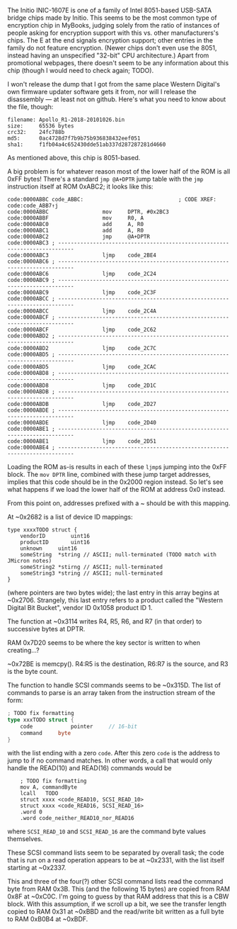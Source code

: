 The Initio INIC-1607E is one of a family of Intel 8051-based USB-SATA bridge chips made by Initio. This seems to be the most common type of encryption chip in MyBooks, judging solely from the ratio of instances of people asking for encryption support with this vs. other manufacturers's chips. The E at the end signals encryption support; other entries in the family do not feature encryption. (Newer chips don't even use the 8051, instead having an unspecified "32-bit" CPU architecture.) Apart from promotional webpages, there doesn't seem to be any information about this chip (though I would need to check again; TODO).

I won't release the dump that I got from the same place Western Digital's own firmware updater software gets it from, nor will I release the disassembly — at least not on github. Here's what you need to know about the file, though:

```
filename: Apollo_R1-2018-20101026.bin
size:     65536 bytes
crc32:    24fc788b
md5:      0ac4728d7f7b9b75b936838432eef051
sha1:     f1fb04a4c652430dde51ab337d287287281d4660
```

As mentioned above, this chip is 8051-based.

A big problem is for whatever reason most of the lower half of the ROM is all 0xFF bytes! There's a standard `jmp @A+DPTR` jump table with the `jmp` instruction itself at ROM 0xABC2; it looks like this:

```
code:0000ABBC code_ABBC:                              ; CODE XREF: code:code_ABB7↑j
code:0000ABBC                 mov     DPTR, #0x2BC3
code:0000ABBF                 mov     R0, A
code:0000ABC0                 add     A, R0
code:0000ABC1                 add     A, R0
code:0000ABC2                 jmp     @A+DPTR
code:0000ABC3 ; ---------------------------------------------------------------------------
code:0000ABC3                 ljmp    code_2BE4
code:0000ABC6 ; ---------------------------------------------------------------------------
code:0000ABC6                 ljmp    code_2C24
code:0000ABC9 ; ---------------------------------------------------------------------------
code:0000ABC9                 ljmp    code_2C3F
code:0000ABCC ; ---------------------------------------------------------------------------
code:0000ABCC                 ljmp    code_2C4A
code:0000ABCF ; ---------------------------------------------------------------------------
code:0000ABCF                 ljmp    code_2C62
code:0000ABD2 ; ---------------------------------------------------------------------------
code:0000ABD2                 ljmp    code_2C7C
code:0000ABD5 ; ---------------------------------------------------------------------------
code:0000ABD5                 ljmp    code_2CAC
code:0000ABD8 ; ---------------------------------------------------------------------------
code:0000ABD8                 ljmp    code_2D1C
code:0000ABDB ; ---------------------------------------------------------------------------
code:0000ABDB                 ljmp    code_2D27
code:0000ABDE ; ---------------------------------------------------------------------------
code:0000ABDE                 ljmp    code_2D40
code:0000ABE1 ; ---------------------------------------------------------------------------
code:0000ABE1                 ljmp    code_2D51
code:0000ABE4 ; ---------------------------------------------------------------------------
```

Loading the ROM as-is results in each of these `ljmp`s jumping into the 0xFF block. The `mov DPTR` line, combined with these jump target addresses, implies that this code should be in the 0x2000 region instead. So let's see what happens if we load the lower half of the ROM at address 0x0 instead.

From this point on, addresses prefixed with a ~ should be with this mapping.

At ~0x2682 is a list of device ID mappings:
```
type xxxxTODO struct {
	vendorID		uint16
	productID		uint16
	unknown		uint16
	someString	*string	// ASCII; null-terminated (TODO match with JMicron notes)
	someString2	*stirng	// ASCII; null-terminated
	someString3	*string	// ASCII; null-terminated
}
```
(where pointers are two bytes wide); the last entry in this array begins at ~0x2706. Strangely, this last entry refers to a product called the "Western Digital Bit Bucket", vendor ID 0x1058 product ID 1.

The function at ~0x3114 writes R4, R5, R6, and R7 (in that order) to successive bytes at DPTR.

RAM 0x7D20 seems to be where the key sector is written to when creating...?

~0x72BE is memcpy(). R4:R5 is the destination, R6:R7 is the source, and R3 is the byte count.

The function to handle SCSI commands seems to be ~0x315D. The list of commands to parse is an array taken from the instruction stream of the form:
```go
; TODO fix formatting
type xxxTODO struct {
	code			pointer		// 16-bit
	command		byte
}
```
with the list ending with a zero `code`. After this zero `code` is the address to jump to if no command matches. In other words, a call that would only handle the READ(10) and READ(16) commands would be
```
	; TODO fix formatting
	mov	A, commandByte
	lcall	TODO
	struct xxxx <code_READ10, SCSI_READ_10>
	struct xxxx <code_READ16, SCSI_READ_16>
	.word 0
	.word code_neither_READ10_nor_READ16
```
where `SCSI_READ_10` and `SCSI_READ_16` are the command byte values themselves.

These SCSI command lists seem to be separated by overall task; the code that is run on a read operation appears to be at ~0x2331, with the list itself starting at ~0x2337.

This and three of the four(?) other SCSI command lists read the command byte from RAM 0x3B. This (and the following 15 bytes) are copied from RAM 0x8F at ~0xC0C. I'm going to guess by that RAM address that this is a CBW block. With this assumption, if we scroll up a bit, we see the transfer length copied to RAM 0x31 at ~0xBBD and the read/write bit written as a full byte to RAM 0xB0B4 at ~0xBDF.
